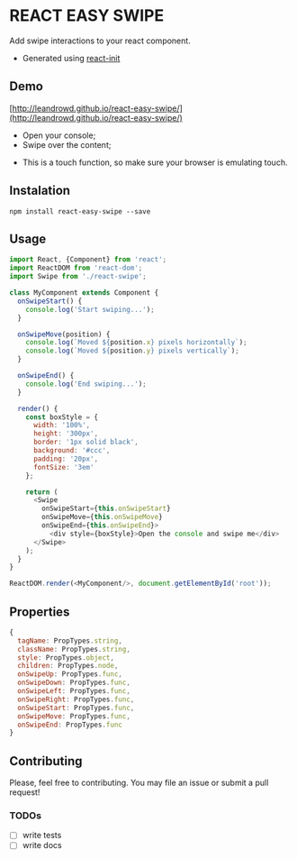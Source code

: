# REACT EASY SWIPE

Add swipe interactions to your react component.
* Generated using [react-init](https://www.npmjs.com/package/react-init)

## Demo
[http://leandrowd.github.io/react-easy-swipe/](http://leandrowd.github.io/react-easy-swipe/)
- Open your console;
- Swipe over the content;
* This is a touch function, so make sure your browser is emulating touch.

## Instalation
`npm install react-easy-swipe --save`

## Usage
```javascript
import React, {Component} from 'react';
import ReactDOM from 'react-dom';
import Swipe from './react-swipe';

class MyComponent extends Component {
  onSwipeStart() {
    console.log('Start swiping...');
  }

  onSwipeMove(position) {
    console.log(`Moved ${position.x} pixels horizontally`);
    console.log(`Moved ${position.y} pixels vertically`);
  }

  onSwipeEnd() {
    console.log('End swiping...');
  }

  render() {
    const boxStyle = {
      width: '100%',
      height: '300px',
      border: '1px solid black',
      background: '#ccc',
      padding: '20px',
      fontSize: '3em'
    };

    return (
      <Swipe
        onSwipeStart={this.onSwipeStart}
        onSwipeMove={this.onSwipeMove}
        onSwipeEnd={this.onSwipeEnd}>
          <div style={boxStyle}>Open the console and swipe me</div>
      </Swipe>
    );
  }
}

ReactDOM.render(<MyComponent/>, document.getElementById('root'));

```

## Properties

```javascript
{
  tagName: PropTypes.string,
  className: PropTypes.string,
  style: PropTypes.object,
  children: PropTypes.node,
  onSwipeUp: PropTypes.func,
  onSwipeDown: PropTypes.func,
  onSwipeLeft: PropTypes.func,
  onSwipeRight: PropTypes.func,
  onSwipeStart: PropTypes.func,
  onSwipeMove: PropTypes.func,
  onSwipeEnd: PropTypes.func
}
```

## Contributing

Please, feel free to contributing. You may file an issue or submit a pull request!


### TODOs
- [ ] write tests
- [ ] write docs

